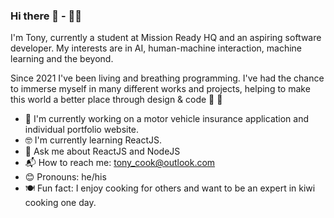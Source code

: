 ### Hi there 👋 - 👨‍💻

I'm Tony, currently a student at Mission Ready HQ and an aspiring software developer. My interests are in AI, human-machine interaction, machine learning and the beyond.  
  
Since 2021 I've been living and breathing programming. I've had the chance to immerse myself in many different works and projects, helping to make this world a better place through design & code 🌟 💖  
  
   * 📱  I'm currently working on a motor vehicle insurance application and individual portfolio website.
   * 🤓 I'm currently learning ReactJS.  
   * 💬 Ask me about ReactJS and NodeJS  
   * 📬 How to reach me: tony_cook@outlook.com  
   * 😊 Pronouns: he/his  
   * 🍽️ Fun fact: I enjoy cooking for others and want to be an expert in kiwi cooking one day.  
 <br/>
 <br/> 
 <br/>
      
        
